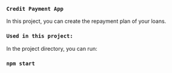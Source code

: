 
### `Credit Payment App`
In this project, you can create the repayment plan of your loans.

### `Used in this project:`

In the project directory, you can run:

### `npm start`



